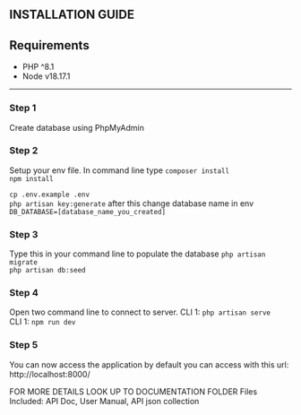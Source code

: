 ## INSTALLATION GUIDE
## Requirements
 - PHP ^8.1
 - Node v18.17.1

---
### Step 1
Create database using PhpMyAdmin

### Step 2
Setup your env file. In command line type
`composer install` <br/>
`npm install` 

`cp .env.example .env` <br/>
`php artisan key:generate`
after this change database name in env `DB_DATABASE=[database_name_you_created]`

### Step 3
Type this in your command line to populate the database
`php artisan migrate` <br/>
`php artisan db:seed`


### Step 4
Open two command line to connect to server.
CLI 1: `php artisan serve` <br/>
CLI 1: `npm run dev`

### Step 5
You can now access the application by default you can access with this url: http://localhost:8000/

FOR MORE DETAILS LOOK UP TO DOCUMENTATION FOLDER
Files Included: API Doc, User Manual, API json collection

